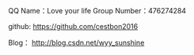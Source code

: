 QQ Name：Love your life
Group Number：476274284

github:
https://github.com/cestbon2016

Blog：
http://blog.csdn.net/wyy_sunshine